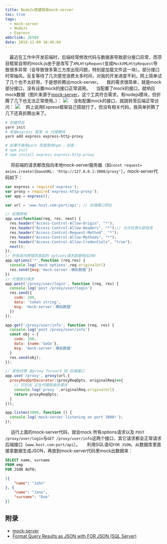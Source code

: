 ```yaml
---
title: NodeJs搭建简易mock-server
toc: true
tags:
  - mock-server
  - NodeJs
  - Express
abbrlink: 26589
date: 2019-11-09 10:45:04
---
```



&emsp;最近在工作中开发前端时，后端经常修改代码与数据表导致部分接口异常，而项目框架自带的mock.js由于是改写了`XMLHttpRequest`变成`MockXMLHttpRequest`导致很多异常（会导致很多第三方库出现问题，特别是加载文件这一块）。部分接口时常抽风，反复等待了几次感觉浪费太多时间，对我的开发进度不利，网上简单试了几个也不太好用，于是想折腾出mock-server。
&emsp;我的需求很简单，就是mock部分接口，没有设置mock的接口正常调用。
&emsp;当配置了mock的接口，就响应mock数据（图片来源于[mock-server](http://www.mock-server.com/)，这个工具符合需求，有nodejs模块，但折腾了几下也无法正常使用。）：
![](/blog_images/后端/expectation_response_action.png)
&emsp;没有配置mock的接口，就跳转至后端正常访问：
![](/blog_images/后端/expectation_forward_action.png)
&emsp;网上说用Express框架自己搭就行了，但没有相关代码，我简单折腾了几下还真折腾出来了。
```bash
# 创建项目
yarn init
# 安装express 框架 与 代理模块
yarn add express express-http-proxy

# 如果不使用yarn 而是使用npm ，则是：
# npm init
# npm install express express-http-proxy
```
&emsp; 将前端的请求都改指向本地mock-server服务器（如`const request= axios.create({baseURL: 'http://127.0.0.1:3000/proxy'`），mock-server代码如下：
```js
var express = require('express');
var proxy = require('express-http-proxy');
var app = express();

var url = 'www.host.com:port/api'; // 后端接口网址

// 处理跨域
app.use(function(req, res, next) {
  res.header("Access-Control-Allow-Origin", "*");
  res.header("Access-Control-Allow-Headers", "*");// 允许任意头部信息
  res.header("Access-Control-Request-Method", "*");
  res.header("Access-Control-Allow-Methods", "*");
  res.header("Access-Control-Allow-Credentials", "true");
  next();
});
// 所有因为跨域而发起的 options请求直接响应200
app.options('*',function (req,res) {
  console.log('mock options',req.originalUrl)
  res.send({msg:'mock-server：模拟数据'})
})
// 代理部分请求
app.post('/proxy/user/login', function (req, res) {
  console.log('post /proxy/user/login')
  res.send({
    code: 200,
    data: 'token string',
    msg: 'mock-server：模拟数据'
  })
});

app.get('/proxy/user/info', function (req, res) {
  console.log('post /proxy/user/info')
  const obj = {
    code: 200,
    data: {name:'GoGo'},
    msg: 'mock-server：模拟数据'
  }
  res.send(obj);
});

// 其他代理 走proxy forward 到 后端接口
app.use('/proxy', proxy(url,{
  proxyReqOptDecorator:(proxyReqOpts, originalReq)=>{
    // 打印出 正在代理转发的请求
    console.log('proxy ',originalReq.originalUrl)
    return proxyReqOpts;
  }
}));

app.listen(3000, function () {
  console.log('mock-server listening on port 3000!');
});

```
&emsp; 运行上面的mock-server代码，就会mock 所有options请求以及 `POST /proxy/user/login`与`GET /proxy/user/info`这两个接口，其它请求都会正常请求后端接口（`www.host.com:port/api`）。
&emsp; 利用SQL语句`FOR JSON`，从数据库里直接拿数据生成JSON，再放到mock-server代码里mock出数据来：

```SQL
SELECT name, surname  
FROM emp  
FOR JSON AUTO;
```

```json
[{
	"name": "John"
}, {
	"name": "Jane",
	"surname": "Doe"
}]
```

## 附录
- [mock-server](http://www.mock-server.com/)
- [Format Query Results as JSON with FOR JSON (SQL Server)](https://docs.microsoft.com/en-us/sql/relational-databases/json/format-query-results-as-json-with-for-json-sql-server?view=sql-server-ver15)


